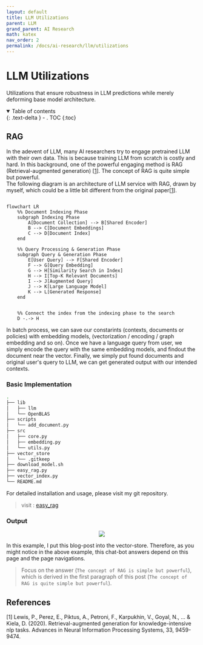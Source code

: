 ```yaml
---
layout: default
title: LLM Utilizations
parent: LLM
grand_parent: AI Research
math: katex
nav_order: 2
permalink: /docs/ai-research/llm/utilizations
---
```


# LLM Utilizations

Utilizations that ensure robustness in LLM predictions while merely deforming base model architecture.


<details open markdown="block">
  <summary>
    Table of contents
  </summary>
  {: .text-delta }
- . TOC
{:toc}
</details>

## RAG


In the adevent of LLM, many AI researchers try to engage pretrained LLM with their own data. This is because training LLM from scratch is costly and hard. 
In this background, one of the powerful engaging method is RAG (Retrieval-augmented generation) [[1](#lewis-et-al)]. The concept of RAG is quite simple but powerful.   
The following diagram is an architecture of LLM service with RAG, drawn by myself, which could be a little bit different from the original paper[[1](#lewis-et-al)].

```mermaid

flowchart LR
    %% Document Indexing Phase
    subgraph Indexing Phase
        A[Document Collection] --> B[Shared Encoder]
        B --> C[Document Embeddings]
        C --> D[Document Index]
    end

    %% Query Processing & Generation Phase
    subgraph Query & Generation Phase
        E[User Query] --> F[Shared Encoder]
        F --> G[Query Embedding]
        G --> H[Similarity Search in Index]
        H --> I[Top-K Relevant Documents]
        I --> J[Augmented Query]
        J --> K[Large Language Model]
        K --> L[Generated Response]
    end


    %% Connect the index from the indexing phase to the search
    D -.-> H

```

In batch process, we can save our constarints (contexts, documents or policies) with embedding models, (vectorization / encoding / graph embedding and so on). Once we have a language query from user, we simply encode the query with the same embedding models, and findout the document near the vector. Finally, we simply put found documents and original user's query to LLM, we can get generated output with our intended contexts. 

### Basic Implementation


```bash
.
├── lib
│   ├── llm
│   └── OpenBLAS
├── scripts
│   └── add_document.py
├── src
│   ├── core.py
│   ├── embedding.py
│   └── utils.py
├── vector_store
│   └── .gitkeep
├── download_model.sh
├── easy_rag.py
├── vector_index.py
└── README.md
```

For detailed installation and usage, please visit my git repository.

 > visit : [easy_rag](https://github.com/Sangdo-Han/miscellaneous/tree/master/llm/rag)

### Output
<p align="center">
  <img src="https://sangdo-han.github.io/docs/research/llm/rag_chat_example.png">
</p>

In this example, I put this blog-post into the vector-store. Therefore, as you might notice in the above example, this chat-bot answers depend on this page and the page navigations.
> Focus on the answer (`The concept of RAG is simple but powerful`), which is derived in the first paragraph of this post (`The concept of RAG is quite simple but powerful`).   




## References
<span id="lewis-et-al">[1]</span> Lewis, P., Perez, E., Piktus, A., Petroni, F., Karpukhin, V., Goyal, N., ... & Kiela, D. (2020). Retrieval-augmented generation for knowledge-intensive nlp tasks. Advances in Neural Information Processing Systems, 33, 9459-9474.
